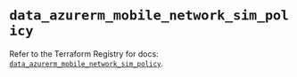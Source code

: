 # `data_azurerm_mobile_network_sim_policy`

Refer to the Terraform Registry for docs: [`data_azurerm_mobile_network_sim_policy`](https://registry.terraform.io/providers/hashicorp/azurerm/3.88.0/docs/data-sources/mobile_network_sim_policy).
